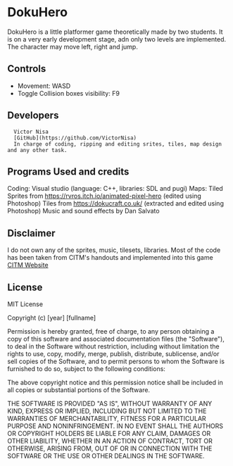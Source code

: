 # DokuHero

DokuHero is a little platformer game theoretically made by two students. It is on a very early development stage, adn only two levels are implemented. The character may move left, right and jump.

## Controls

- Movement: WASD
- Toggle Collision boxes visibility: F9

## Developers

      Victor Nisa
      [GitHub](https://github.com/VictorNisa)
      In charge of coding, ripping and editing srites, tiles, map design and any other task.


## Programs Used and credits

Coding: Visual studio (language: C++, libraries: SDL and pugi)
Maps: Tiled
Sprites from https://rvros.itch.io/animated-pixel-hero (edited using Photoshop)
Tiles from https://dokucraft.co.uk/ (extracted and edited using Photoshop)
Music and sound effects by Dan Salvato

## Disclaimer

I do not own any of the sprites, music, tilesets, libraries.
Most of the code has been taken from CITM's handouts and implemented into this game
[CITM Website](https://citm.fundacioupc.com)

## License

MIT License

Copyright (c) [year] [fullname]

Permission is hereby granted, free of charge, to any person obtaining a copy
of this software and associated documentation files (the "Software"), to deal
in the Software without restriction, including without limitation the rights
to use, copy, modify, merge, publish, distribute, sublicense, and/or sell
copies of the Software, and to permit persons to whom the Software is
furnished to do so, subject to the following conditions:

The above copyright notice and this permission notice shall be included in all
copies or substantial portions of the Software.

THE SOFTWARE IS PROVIDED "AS IS", WITHOUT WARRANTY OF ANY KIND, EXPRESS OR
IMPLIED, INCLUDING BUT NOT LIMITED TO THE WARRANTIES OF MERCHANTABILITY,
FITNESS FOR A PARTICULAR PURPOSE AND NONINFRINGEMENT. IN NO EVENT SHALL THE
AUTHORS OR COPYRIGHT HOLDERS BE LIABLE FOR ANY CLAIM, DAMAGES OR OTHER
LIABILITY, WHETHER IN AN ACTION OF CONTRACT, TORT OR OTHERWISE, ARISING FROM,
OUT OF OR IN CONNECTION WITH THE SOFTWARE OR THE USE OR OTHER DEALINGS IN THE
SOFTWARE.

